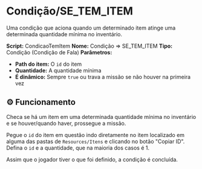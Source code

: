 ﻿# Condição/SE_TEM_ITEM 

Uma condição que aciona quando um determinado item atinge uma determinada quantidade mínima no inventário.

**Script:** CondicaoTemItem
**Nome:** Condição => SE_TEM_ITEM 
**Tipo:** Condição (Condição de Fala)
**Parâmetros:**
- **Path do item:** O `id` do item
- **Quantidade:** A quantidade mínima
- **É dinâmico:** Sempre `true` ou trava a missão se não houver na primeira vez

## ⚙️ Funcionamento

Checa se há um item em uma determinada quantidade mínima no inventário e se houver/quando haver, prossegue a missão. 

Pegue o `id` do item em questão indo diretamente no item localizado em alguma das pastas de `Resources/Itens` e clicando no botão "Copiar ID". Defina o `id` e a quantidade, que na maioria dos casos é 1.

Assim que o jogador tiver o que foi definido, a condição é concluída.
